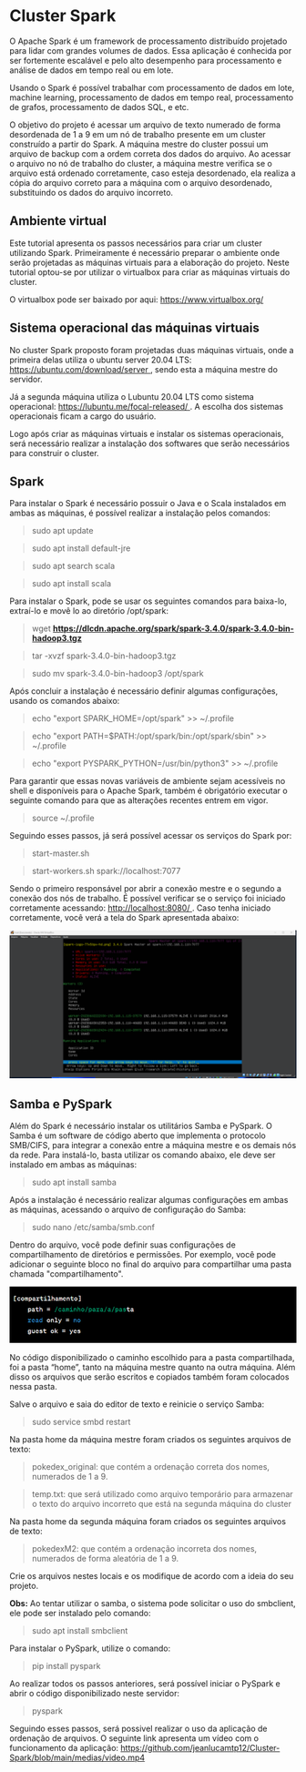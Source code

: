 # Cluster Spark

O Apache Spark é um framework de processamento distribuído projetado para lidar com grandes volumes de dados. Essa aplicação é conhecida por ser fortemente escalável e pelo alto desempenho para processamento e análise de dados em tempo real ou em lote.

Usando o Spark é possível trabalhar com processamento de dados em lote, machine learning, processamento de dados em tempo real, processamento de grafos, processamento de dados SQL, e etc.

O objetivo do projeto é acessar um arquivo de texto numerado de forma desordenada de 1 a 9 em um nó de trabalho presente em um cluster construído a partir do Spark. A máquina mestre do cluster possui um arquivo de backup com a ordem correta dos dados do arquivo. Ao acessar o arquivo no nó de trabalho do cluster, a máquina mestre verifica se o arquivo está ordenado corretamente, caso esteja desordenado, ela realiza a cópia do arquivo correto para a máquina com o arquivo desordenado, substituindo os dados do arquivo incorreto.

## **Ambiente virtual**

Este tutorial apresenta os passos necessários para criar um cluster utilizando Spark. Primeiramente é necessário preparar o ambiente onde serão projetadas as máquinas virtuais para a elaboração do projeto. Neste tutorial optou-se por utilizar o virtualbox para criar as máquinas virtuais do cluster.

O virtualbox pode ser baixado por aqui: <https://www.virtualbox.org/>

##  **Sistema operacional das máquinas virtuais**



No cluster Spark proposto foram projetadas duas máquinas virtuais, onde a primeira delas utiliza o ubuntu server 20.04 LTS: <https://ubuntu.com/download/server>[ ](https://ubuntu.com/download/server), sendo esta a máquina mestre do servidor. 

Já a segunda máquina utiliza o Lubuntu 20.04 LTS como sistema operacional: <https://lubuntu.me/focal-released/>[ ](https://lubuntu.me/focal-released/). A escolha dos sistemas operacionais ficam a cargo do usuário.

Logo após criar as máquinas virtuais e instalar os sistemas operacionais, será necessário realizar a instalação dos softwares que serão necessários para construir o cluster.

##  **Spark**

Para instalar o Spark é necessário possuir o Java e o Scala instalados em ambas as máquinas, é possível realizar a instalação pelos comandos:

>  sudo apt update

>  sudo apt install default-jre

>  sudo apt search scala

>  sudo apt install scala

Para instalar o Spark, pode se usar os seguintes comandos para baixa-lo, extraí-lo e movê lo ao diretório /opt/spark:

>wget **https://dlcdn.apache.org/spark/spark-3.4.0/spark-3.4.0-bin-hadoop3.tgz**

>tar -xvzf spark-3.4.0-bin-hadoop3.tgz

>sudo mv spark-3.4.0-bin-hadoop3 /opt/spark

Após concluir a instalação é necessário definir algumas configurações, usando os comandos abaixo:

> echo "export SPARK\_HOME=/opt/spark" >> ~/.profile

> echo "export PATH=$PATH:/opt/spark/bin:/opt/spark/sbin" >> ~/.profile

> echo "export PYSPARK\_PYTHON=/usr/bin/python3" >> ~/.profile



Para garantir que essas novas variáveis de ambiente sejam acessíveis no shell e disponíveis para o Apache Spark, também é obrigatório executar o seguinte comando para que as alterações recentes entrem em vigor.

> source ~/.profile

Seguindo esses passos, já será possível acessar os serviços do Spark por:

> start-master.sh

> start-workers.sh spark://localhost:7077

Sendo o primeiro responsável por abrir a conexão mestre e o segundo a conexão dos nós de trabalho. É possível verificar se o serviço foi iniciado corretamente acessando: <http://localhost:8080/>[ ](http://localhost:8080/). Caso tenha iniciado corretamente, você verá a tela do Spark apresentada abaixo:

![Maquinas Conectadas](/medias/maquinasconectadas.png)

##  **Samba e PySpark**

Além do Spark é necessário instalar os utilitários Samba e PySpark. O Samba é um software de código aberto que implementa o protocolo SMB/CIFS, para integrar a conexão entre a máquina mestre e os demais nós da rede. Para instalá-lo, basta utilizar os comando abaixo, ele deve ser instalado em ambas as máquinas:

> sudo apt install samba

Após a instalação é necessário realizar algumas configurações em ambas as máquinas, acessando o arquivo de configuração do Samba:

> sudo nano /etc/samba/smb.conf

Dentro do arquivo, você pode definir suas configurações de compartilhamento de diretórios e permissões. Por exemplo, você pode adicionar o seguinte bloco no final do arquivo para compartilhar uma pasta chamada "compartilhamento". 

![](/medias/1.png)


No código disponibilizado o caminho escolhido para a pasta compartilhada, foi a pasta “home”, tanto na máquina mestre quanto na outra máquina. Além disso os arquivos que serão escritos e copiados também foram colocados nessa pasta.

Salve o arquivo e saia do editor de texto e reinicie o serviço Samba:

> sudo service smbd restart

Na pasta home da máquina mestre foram criados os seguintes arquivos de texto:


> pokedex\_original: que contém a ordenação correta dos nomes, numerados de 1 a 9.

> temp.txt: que será utilizado como arquivo temporário para armazenar o texto do arquivo incorreto que está na segunda máquina do cluster

Na pasta home da segunda máquina foram criados os seguintes arquivos de texto:

> pokedexM2: que contém a ordenação incorreta dos nomes, numerados de forma aleatória de 1 a 9.

Crie os arquivos nestes locais e os modifique de acordo com a ideia do seu projeto.

**Obs:** Ao tentar utilizar o samba, o sistema pode solicitar o uso do smbclient, ele pode ser instalado pelo comando:

> sudo apt install smbclient

Para instalar o PySpark, utilize o comando:

> pip install pyspark

Ao realizar todos os passos anteriores, será possível iniciar o PySpark e abrir o código disponibilizado neste servidor:

> pyspark


Seguindo esses passos, será possivel realizar o uso da aplicação de ordenação de arquivos. O seguinte link apresenta um vídeo com o funcionamento da aplicação: https://github.com/jeanlucamtp12/Cluster-Spark/blob/main/medias/video.mp4

